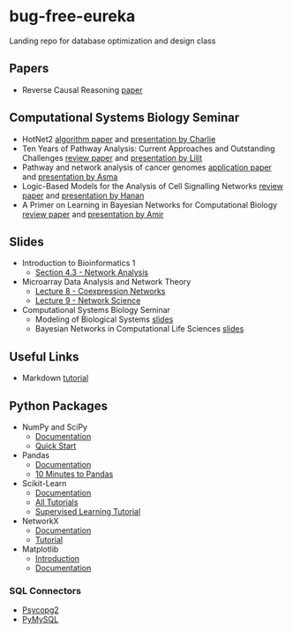 # bug-free-eureka

Landing repo for database optimization and design class

## Papers

- Reverse Causal Reasoning [paper](http://www.ncbi.nlm.nih.gov/pubmed/24266983)

## Computational Systems Biology Seminar

- HotNet2 [algorithm paper](http://doi.org/10.1038/ng.3168) and [presentation by Charlie](https://docs.google.com/presentation/d/1Jkn3CMpCMublFPLR85SW_0ZAWqxAn7L5eLtEg6Tw-Fw/edit?usp=sharing)
- Ten Years of Pathway Analysis: Current Approaches and Outstanding Challenges [review paper](http://dx.doi.org/10.1371/journal.pcbi.1002375) and [presentation by Lilit]()
- Pathway and network analysis of cancer genomes [application paper](http://doi.org/10.1038/nmeth.3440) and [presentation by Asma]()
- Logic-Based Models for the Analysis of Cell Signalling Networks [review paper](http://doi.org/10.1021/bi902202q) and [presentation by Hanan]()
- A Primer on Learning in Bayesian Networks for Computational Biology [review paper](http://dx.doi.org/10.1371/journal.pcbi.0030129) and [presentation by Amir]()


## Slides

- Introduction to Bioinformatics 1
  - [Section 4.3 - Network Analysis](https://github.com/cthoyt/notebooks/raw/master/bit/bi1/Bioinformatics%20Full.pdf)
- Microarray Data Analysis and Network Theory 
  - [Lecture 8 - Coexpression Networks](https://github.com/cthoyt/notebooks/raw/master/bit/mada/Lecture2015MADA08.pdf)
  - [Lecture 9 - Network Science](https://github.com/cthoyt/notebooks/raw/master/bit/mada/Lecture2015MADA09.pdf)
- Computational Systems Biology Seminar
  - Modeling of Biological Systems [slides](https://raw.githubusercontent.com/bit-lsi/bug-free-eureka/resources/ModelingOfBiologicalSystems.pdf)
  - Bayesian Networks in Computational Life Sciences [slides](https://raw.githubusercontent.com/bit-lsi/bug-free-eureka/resources/BayesianNetworksInComputationalLifeScience.pdf)

## Useful Links

- Markdown [tutorial](https://github.com/adam-p/markdown-here/wiki/Markdown-Cheatsheet)

## Python Packages

- NumPy and SciPy
  - [Documentation](http://docs.scipy.org/doc/)
  - [Quick Start](https://docs.scipy.org/doc/numpy-dev/user/quickstart.html)
- Pandas
  - [Documentation](http://pandas.pydata.org/pandas-docs/stable/)
  - [10 Minutes to Pandas](http://pandas.pydata.org/pandas-docs/stable/10min.html)
- Scikit-Learn
  - [Documentation](http://scikit-learn.org/stable/)
  - [All Tutorials](http://scikit-learn.org/stable/tutorial/)
  - [Supervised Learning Tutorial](http://scikit-learn.org/stable/tutorial/statistical_inference/supervised_learning.html)
- NetworkX
  - [Documentation](https://networkx.readthedocs.io/en/stable/) 
  - [Tutorial](https://networkx.github.io/documentation/networkx-1.10/tutorial/tutorial.html)
- Matplotlib
  - [Introduction](http://matplotlib.org/)
  - [Documentation](http://matplotlib.org/contents.html)

### SQL Connectors

- [Psycopg2](http://initd.org/psycopg/docs/)
- [PyMySQL](http://pymysql.readthedocs.io/en/latest/)